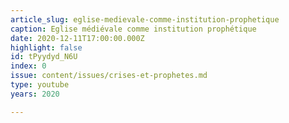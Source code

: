 ```yaml
---
article_slug: eglise-medievale-comme-institution-prophetique
caption: Eglise médiévale comme institution prophétique
date: 2020-12-11T17:00:00.000Z
highlight: false
id: tPyydyd_N6U
index: 0
issue: content/issues/crises-et-prophetes.md
type: youtube
years: 2020

---
```

